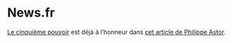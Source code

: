 # News.fr

[Le cinquième pouvoir](https://tcrouzet.com/2006/08/28/quatrieme-de-couverture-v1/) est déjà à l’honneur dans [cet article de Philippe Astor](http://news.fr/actualite/medias/0,3800002047,39362908,00.htm).